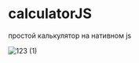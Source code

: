   # calculatorJS
простой калькулятор на нативном js

![123 (1)](https://github.com/user-attachments/assets/e97d7974-0419-4059-bb90-0fe52c44f1d1)
